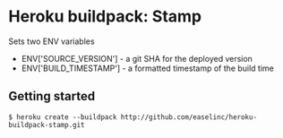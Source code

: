 Heroku buildpack: Stamp
=======================

Sets two ENV variables

* ENV['SOURCE_VERSION'] - a git SHA for the deployed version
* ENV['BUILD_TIMESTAMP'] - a formatted timestamp of the build time

Getting started
-----

    $ heroku create --buildpack http://github.com/easelinc/heroku-buildpack-stamp.git
